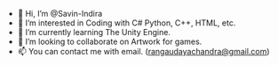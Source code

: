 - 👋 Hi, I’m @Savin-Indira
- 👀 I’m interested in Coding with C# Python, C++, HTML, etc.
- 🌱 I’m currently learning The Unity Engine.
- 💞️ I’m looking to collaborate on Artwork for games.
- 📫 You can contact me with email. (rangaudayachandra@gmail.com)

<!---
Savin-Indira/Savin-Indira is a ✨ special ✨ repository because its `README.md` (this file) appears on your GitHub profile.
You can click the Preview link to take a look at your changes.
--->
